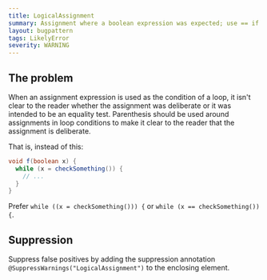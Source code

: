 ```yaml
---
title: LogicalAssignment
summary: Assignment where a boolean expression was expected; use == if this assignment wasn't expected or add parentheses for clarity.
layout: bugpattern
tags: LikelyError
severity: WARNING
---
```


<!--
*** AUTO-GENERATED, DO NOT MODIFY ***
To make changes, edit the @BugPattern annotation or the explanation in docs/bugpattern.
-->

## The problem
When an assignment expression is used as the condition of a loop, it isn't clear
to the reader whether the assignment was deliberate or it was intended to be an
equality test. Parenthesis should be used around assignments in loop conditions
to make it clear to the reader that the assignment is deliberate.

That is, instead of this:

```java
void f(boolean x) {
  while (x = checkSomething()) {
    // ...
  }
}
```

Prefer `while ((x = checkSomething())) {` or `while (x == checkSomething()) {`.

## Suppression
Suppress false positives by adding the suppression annotation `@SuppressWarnings("LogicalAssignment")` to the enclosing element.
